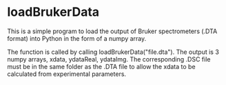 # loadBrukerData

This is a simple program to load the output of Bruker spectrometers (.DTA format) into Python in the form of a numpy array. 

The function is called by calling loadBrukerData("file.dta"). The output is 3 numpy arrays, xdata, ydataReal, ydataImg. The corresponding .DSC file must be in the same folder as the .DTA file to allow the xdata to be calculated from experimental parameters. 